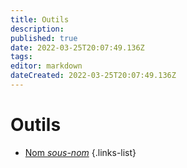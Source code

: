 ```yaml
---
title: Outils
description: 
published: true
date: 2022-03-25T20:07:49.136Z
tags: 
editor: markdown
dateCreated: 2022-03-25T20:07:49.136Z
---
```


# Outils

- [Nom *sous-nom*](/path/to)
{.links-list}
